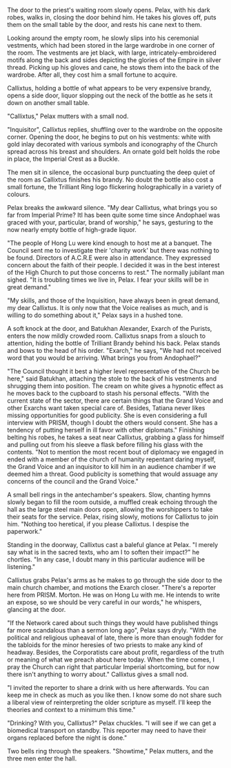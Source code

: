 The door to the priest's waiting room slowly opens. Pelax, with his dark robes, walks in, closing the door behind him. He takes his gloves off, puts them on the small table by the door, and rests his cane next to them.

Looking around the empty room, he slowly slips into his ceremonial vestments, which had been stored in the large wardrobe in one corner of the room. The vestments are jet black, with large, intricately-embroidered motifs along the back and sides depicting the glories of the Empire in silver thread. Picking up his gloves and cane, he stows them into the back of the wardrobe. After all, they cost him a small fortune to acquire.

Callixtus, holding a bottle of what appears to be very expensive brandy, opens a side door, liquor slopping out the neck of the bottle as he sets it down on another small table.

"Callixtus," Pelax mutters with a small nod.

"Inquisitor", Callixtus replies, shuffling over to the wardrobe on the opposite corner. Opening the door, he begins to put on his vestments: white with gold inlay decorated with various symbols and iconography of the Church spread across his breast and shoulders. An ornate gold belt holds the robe in place, the Imperial Crest as a Buckle. 

The men sit in silence, the occasional burp punctuating the deep quiet of the room as Callixtus finishes his brandy. No doubt the bottle also cost a small fortune, the Trilliant Ring logo flickering holographically in a variety of colours.

Pelax breaks the awkward silence. "My dear Callixtus, what brings you so far from Imperial Prime? Itl has been quite some time since Andophael was graced with your, particular, brand of worship," he says, gesturing to the now nearly empty bottle of high-grade liquor.

"The people of Hong Lu were kind enough to host me at a banquet. The Council sent me to investigate their 'charity work' but there was nothing to be found. Directors of A.C.R.E were also in attendance. They expressed concern about the faith of their people. I decided it was in the best interest of the High Church to put those concerns to rest."  The normally jubilant man sighed. "It is troubling times we live in, Pelax. I fear your skills will be in great demand." 

"My skills, and those of the Inquisition, have always been in great demand, my dear Callixtus. It is only now that the Voice realises as much, and is willing to do something about it," Pelax says in a hushed tone.

A soft knock at the door, and Batukhan Alexander, Exarch of the Purists, enters the now mildly crowded room. Callixtus snaps from a slouch to attention, hiding the bottle of Trilliant Brandy behind his back. Pelax stands and bows to the head of his order. "Exarch," he says, "We had not received word that you would be arriving. What brings you from Andophael?"

"The Council thought it best a higher level representative of the Church be here," said Batukhan, attaching the stole to the back of his vestments and shrugging them into position. The cream on white gives a hypnotic effect as he moves back to the cupboard to stash his personal effects. "With the current state of the sector, there are certain things that the Grand Voice and other Exarchs want taken special care of. Besides, Tatiana never likes missing opportunities for good publicity. She is even considering a full interview with PRISM, though I doubt the others would consent. She has a tendency of putting herself in ill favor with other diplomats." Finishing belting his robes, he takes a seat near Callixtus, grabbing a glass for himself and pulling out from his sleeve a flask before filling his glass with the contents. "Not to mention the most recent bout of diplomacy we engaged in ended with a member of the church of humanity repentant daring myself, the Grand Voice and an inquisitor to kill him in an audience chamber if we deemed him a threat. Good publicity is something that would assuage any concerns of the council and the Grand Voice." 

A small bell rings in the antechamber's speakers. Slow, chanting hymns slowly began to fill the room outside, a muffled creak echoing through the hall as the large steel main doors open, allowing the worshippers to take their seats for the service. Pelax, rising slowly, motions for Callixtus to join him. "Nothing too heretical, if you please Callixtus. I despise the paperwork."

Standing in the doorway, Callixtus cast a baleful glance at Pelax. "I merely say what is in the sacred texts, who am I to soften their impact?" he chortles. "In any case, I doubt many in this particular audience will be listening."

Callixtus grabs Pelax's arms as he makes to go through the side door to the main church chamber, and motions the Exarch closer. "There's a reporter here from PRISM. Morton. He was on Hong Lu with me. He intends to write an expose, so we should be very careful in our words," he whispers, glancing at the door.

"If the Network cared about such things they would have published things far more scandalous than a sermon long ago", Pelax says dryly. "With the political and religious upheaval of late, there is more than enough fodder for the tabloids for the minor heresies of two priests to make any kind of headway. Besides, the Corporatists care about profit, regardless of the truth or meaning of what we preach about here today. When the time comes, I pray the Church can right that particular Imperial shortcoming, but for now there isn't anything to worry about." Callixtus gives a small nod.

"I invited the reporter to share a drink with us here afterwards. You can keep me in check as much as you like then. I know some do not share such a liberal view of reinterpreting the older scripture as myself. I'll keep the theories and context to a minimum this time." 

"Drinking? With you, Callixtus?" Pelax chuckles. "I will see if we can get a biomedical transport on standby. This reporter may need to have their organs replaced before the night is done."

Two bells ring through the speakers. "Showtime," Pelax mutters, and the three men enter the hall.
